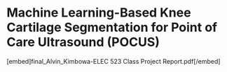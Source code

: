 # Machine Learning-Based Knee Cartilage Segmentation for Point of Care Ultrasound (POCUS)

[embed]final_Alvin_Kimbowa-ELEC 523 Class Project Report.pdf[/embed]

